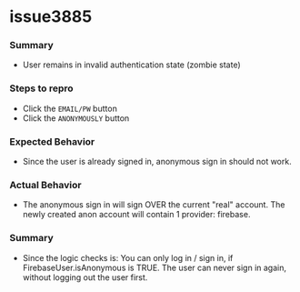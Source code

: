 # issue3885
### Summary
- User remains in invalid authentication state (zombie state)
### Steps to repro
- Click the `EMAIL/PW` button
- Click the `ANONYMOUSLY` button
### Expected Behavior
- Since the user is already signed in, anonymous sign in should not work.
### Actual Behavior
- The anonymous sign in will sign OVER the current "real" account. The newly created anon account will contain 1 provider: firebase.
### Summary
-  Since the logic checks is: You can only log in / sign in, if FirebaseUser.isAnonymous is TRUE. The user can never sign in again, without logging out the user first.
